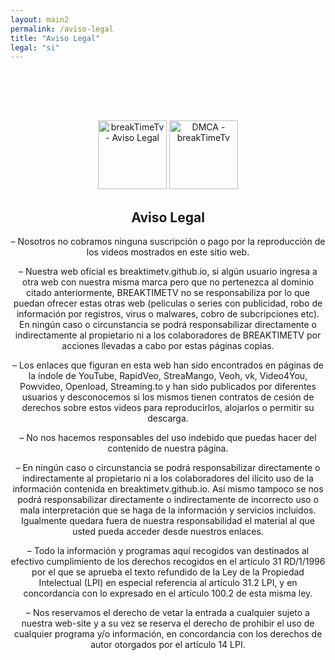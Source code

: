 ```yaml
---
layout: main2
permalink: /aviso-legal
title: "Aviso Legal"
legal: "si"
---
```



<div class="container" style="padding-top:80px;">
 <div class="row">
                <div class="col-md-1 col-xs-12 col-lg-1">
                </div>
        <div class="col-md-10 col-xs-12 col-lg-10">
                <div  align="center">
                  <img itemprop="image" style="width: 110px;" class="img-rounded" src="https://res.cloudinary.com/imbriitneysam/image/upload/v1540614135/logoBr-min.jpg" alt="breakTimeTv - Aviso Legal">
                   <img itemprop="image" style="width: 110px;" class="img-rounded" src=" https://res.cloudinary.com/imbriitneysam/image/upload/v1540771100/DMCA-min.jpg" alt="DMCA - breakTimeTv">
                </div>
                <div class="col-md-12 col-xs-12 col-lg-12" align="center">
                    <h2 class="top_parrafo "> Aviso Legal </h2>
                </div>
                <div class="col-md-12 col-xs-12 col-lg-12" align="center">
                    <p class="parrafo"> – Nosotros no cobramos ninguna suscripción o pago por la reproducción de los videos mostrados en este sitio web.</p>
                    <p class="parrafo"> – Nuestra web oficial es breaktimetv.github.io, si algún usuario ingresa a otra web con nuestra misma marca pero que no pertenezca al dominio citado anteriormente, BREAKTIMETV no se responsabiliza por lo que puedan ofrecer estas otras web (peliculas o series con publicidad, robo de información por registros, virus o malwares, cobro de subcripciones etc). En ningún caso o circunstancia se podrá responsabilizar directamente o indirectamente al propietario ni a los colaboradores de BREAKTIMETV por acciones llevadas a cabo por estas páginas copias. </p>
                    <p class="parrafo"> – Los enlaces que figuran en esta web han sido encontrados en páginas de la índole de YouTube, RapidVeo, StreaMango, Veoh, vk, Video4You, Powvideo, Openload, Streaming.to y han sido publicados por diferentes usuarios y desconocemos si los mismos tienen contratos de cesión de derechos sobre estos videos para reproducirlos, alojarlos o permitir su descarga.</p>
                    <p class="parrafo"> – No nos hacemos responsables del uso indebido que puedas hacer del contenido de nuestra página.</p>
                    <p class="parrafo"> – En ningún caso o circunstancia se podrá responsabilizar directamente o indirectamente al propietario ni a los colaboradores del ilícito uso de la información contenida en breaktimetv.github.io. Así mismo tampoco se nos podrá responsabilizar directamente o indirectamente de incorrecto uso o mala interpretación que se haga de la información y servicios incluidos. Igualmente quedara fuera de nuestra responsabilidad el material al que usted pueda acceder desde nuestros enlaces.</p>
                    <p class="parrafo"> – Todo la información y programas aquí recogidos van destinados al efectivo cumplimiento de los derechos recogidos en el artículo 31 RD/1/1996 por el que se aprueba el texto refundido de la Ley de la Propiedad Intelectual (LPI) en especial referencia al artículo 31.2 LPI, y en concordancia con lo expresado en el artículo 100.2 de esta misma ley.</p>
                    <p class="parrafo"> – Nos reservamos el derecho de vetar la entrada a cualquier sujeto a nuestra web-site y a su vez se reserva el derecho de prohibir el uso de cualquier programa y/o información, en concordancia con los derechos de autor otorgados por el artículo 14 LPI.</p>
                </div>
        </div>
        <div class="col-md-1 col-xs-12 col-lg-1"> </div>
     
</div>

</div>



























</div>




